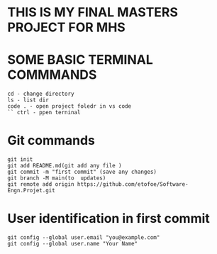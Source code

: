 # THIS IS MY FINAL MASTERS PROJECT FOR MHS
# SOME BASIC TERMINAL COMMMANDS
    cd - change directory
    ls - list dir
    code . - open project foledr in vs code
    `` ctrl - ppen terninal

# Git commands
    git init
    git add README.md(git add any file )
    git commit -m "first commit" (save any changes)
    git branch -M main(to  updates)
    git remote add origin https://github.com/etofoe/Software-Engn.Projet.git
   
# User identification in first commit
    git config --global user.email "you@example.com"
    git config --global user.name "Your Name"
